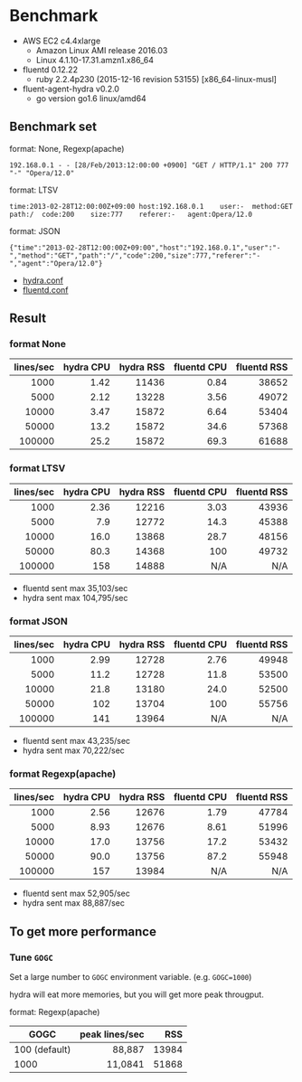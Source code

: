 # Benchmark

* AWS EC2 c4.4xlarge
  * Amazon Linux AMI release 2016.03
  * Linux 4.1.10-17.31.amzn1.x86_64
* fluentd 0.12.22
  * ruby 2.2.4p230 (2015-12-16 revision 53155) [x86_64-linux-musl]
* fluent-agent-hydra v0.2.0
  * go version go1.6 linux/amd64

## Benchmark set

format: None, Regexp(apache)
```
192.168.0.1 - - [28/Feb/2013:12:00:00 +0900] "GET / HTTP/1.1" 200 777 "-" "Opera/12.0"
```

format: LTSV
```
time:2013-02-28T12:00:00Z+09:00	host:192.168.0.1	user:-	method:GET	path:/	code:200	size:777	referer:-	agent:Opera/12.0
```

format: JSON
```
{"time":"2013-02-28T12:00:00Z+09:00","host":"192.168.0.1","user":"-","method":"GET","path":"/","code":200,"size":777,"referer":"-","agent":"Opera/12.0"}
```

- [hydra.conf](hydra/hydra.conf)
- [fluentd.conf](fluentd/fluentd.conf)

## Result

### format None

| lines/sec  | hydra CPU  | hydra RSS   | fluentd CPU | fluentd RSS |
|-----------:|-----------:|------------:|------------:|------------:|
|       1000 |       1.42 |       11436 |        0.84 |       38652 |
|       5000 |       2.12 |       13228 |        3.56 |       49072 |
|      10000 |       3.47 |       15872 |        6.64 |       53404 |
|      50000 |       13.2 |       15872 |        34.6 |       57368 |
|     100000 |       25.2 |       15872 |        69.3 |       61688 |

### format LTSV

| lines/sec  | hydra CPU  | hydra RSS   | fluentd CPU | fluentd RSS |
|-----------:|-----------:|------------:|------------:|------------:|
|       1000 |       2.36 |       12216 |        3.03 |       43936 |
|       5000 |        7.9 |       12772 |        14.3 |       45388 |
|      10000 |       16.0 |       13868 |        28.7 |       48156 |
|      50000 |       80.3 |       14368 |         100 |       49732 |
|     100000 |        158 |       14888 |         N/A |         N/A |

* fluentd sent max 35,103/sec
* hydra sent max 104,795/sec

### format JSON

| lines/sec  | hydra CPU  | hydra RSS   | fluentd CPU | fluentd RSS |
|-----------:|-----------:|------------:|------------:|------------:|
|       1000 |       2.99 |       12728 |        2.76 |       49948 |
|       5000 |       11.2 |       12728 |        11.8 |       53500 |
|      10000 |       21.8 |       13180 |        24.0 |       52500 |
|      50000 |        102 |       13704 |         100 |       55756 |
|     100000 |        141 |       13964 |         N/A |         N/A |

* fluentd sent max 43,235/sec
* hydra sent max  70,222/sec

### format Regexp(apache)

| lines/sec  | hydra CPU  | hydra RSS   | fluentd CPU | fluentd RSS |
|-----------:|-----------:|------------:|------------:|------------:|
|       1000 |       2.56 |       12676 |        1.79 |       47784 |
|       5000 |       8.93 |       12676 |        8.61 |       51996 |
|      10000 |       17.0 |       13756 |        17.2 |       53432 |
|      50000 |       90.0 |       13756 |        87.2 |       55948 |
|     100000 |        157 |       13984 |        N/A  |         N/A |

* fluentd sent max 52,905/sec
* hydra sent max 88,887/sec

## To get more performance

### Tune `GOGC`

Set a large number to `GOGC` environment variable. (e.g. `GOGC=1000`)

hydra will eat more memories, but you will get more peak througput.

format: Regexp(apache)

| GOGC          | peak lines/sec  |  RSS    |
|---------------|----------------:|--------:|
| 100 (default) |          88,887 |  13984  |
| 1000          |         11,0841 |  51868  |
